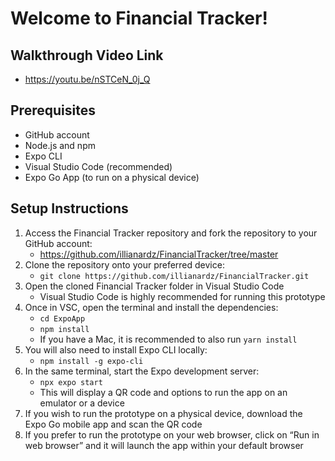 # Welcome to Financial Tracker!

## Walkthrough Video Link
- https://youtu.be/nSTCeN_0j_Q

## Prerequisites
- GitHub account
- Node.js and npm
- Expo CLI
- Visual Studio Code (recommended)
- Expo Go App (to run on a physical device)

## Setup Instructions
1. Access the Financial Tracker repository and fork the repository to your GitHub account:
   - https://github.com/illianardz/FinancialTracker/tree/master
2. Clone the repository onto your preferred device:
   - `git clone https://github.com/illianardz/FinancialTracker.git`
3. Open the cloned Financial Tracker folder in Visual Studio Code
   - Visual Studio Code is highly recommended for running this prototype
4. Once in VSC, open the terminal and install the dependencies:
   - `cd ExpoApp`
   - `npm install`
   - If you have a Mac, it is recommended to also run `yarn install`
5. You will also need to install Expo CLI locally:
   - `npm install -g expo-cli`
6. In the same terminal, start the Expo development server:
   - `npx expo start`
   - This will display a QR code and options to run the app on an emulator or a device
7. If you wish to run the prototype on a physical device, download the Expo Go mobile app and scan the QR code
8. If you prefer to run the prototype on your web browser, click on “Run in web browser” and it will launch the app within your default browser
